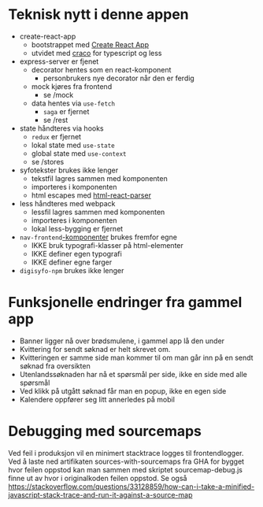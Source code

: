 # Teknisk nytt i denne appen

* create-react-app
    * bootstrappet med [Create React App](https://github.com/facebook/create-react-app)
    * utvidet med [craco](https://github.com/gsoft-inc/craco) for typescript og less
* express-server er fjenet
    * decorator hentes som en react-komponent
        * personbrukers nye decorator når den er ferdig
    * mock kjøres fra frontend
        * se /mock
    * data hentes via `use-fetch`
        * `saga` er fjernet
        * se /rest
* state håndteres via hooks
    * `redux` er fjernet
    * lokal state med `use-state`
    * global state med `use-context`
    * se /stores
* syfotekster brukes ikke lenger
    * tekstfil lagres sammen med komponenten
    * importeres i komponenten
    * html escapes med [html-react-parser](https://github.com/remarkablemark/html-react-parser)
* less håndteres med webpack
    * lessfil lagres sammen med komponenten
    * importeres i komponenten
    * lokal less-bygging er fjernet
* `nav-frontend`[-komponenter](https://design.nav.no/components) brukes fremfor egne
    * IKKE bruk typografi-klasser på html-elementer
    * IKKE definer egen typografi
    * IKKE definer egne farger
* `digisyfo-npm` brukes ikke lenger

# Funksjonelle endringer fra gammel app

* Banner ligger nå over brødsmulene, i gammel app lå den under
* Kvittering for sendt søknad er helt skrevet om. 
* Kvitteringen er samme side man kommer til om man går inn på en sendt søknad fra oversikten
* Utenlandssøknaden har nå et spørsmål per side, ikke en side med alle spørsmål
* Ved klikk på utgått søknad får man en popup, ikke en egen side
* Kalendere oppfører seg litt annerledes på mobil  


# Debugging med sourcemaps
Ved feil i produksjon vil en minimert stacktrace logges til frontendlogger. 
Ved å laste ned artifikaten sources-with-sourcemaps fra GHA for bygget hvor feilen oppstod kan man sammen med skriptet sourcemap-debug.js finne ut av hvor i originalkoden feilen oppstod. 
Se også https://stackoverflow.com/questions/33128859/how-can-i-take-a-minified-javascript-stack-trace-and-run-it-against-a-source-map

